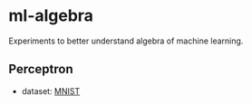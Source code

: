 # ml-algebra
Experiments to better understand algebra of machine learning.


## Perceptron
- dataset: [MNIST](https://www.kaggle.com/datasets/hojjatk/mnist-dataset/code)
